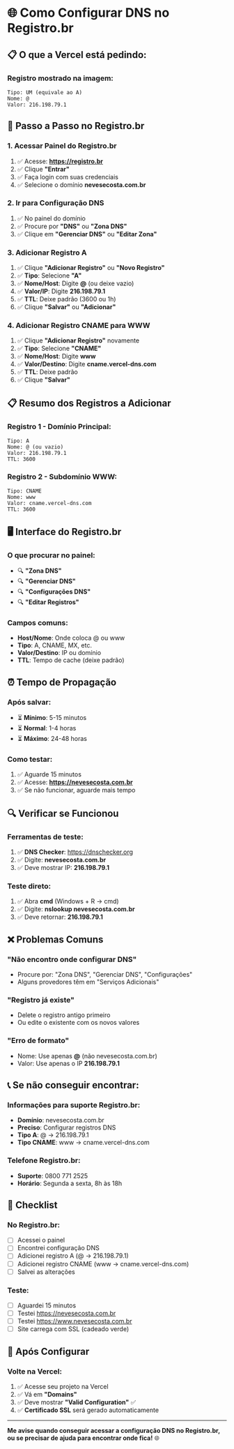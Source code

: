 # 🌐 Como Configurar DNS no Registro.br

## 📋 **O que a Vercel está pedindo:**

### **Registro mostrado na imagem:**
```
Tipo: UM (equivale ao A)
Nome: @ 
Valor: 216.198.79.1
```

## 🔧 **Passo a Passo no Registro.br**

### **1. Acessar Painel do Registro.br**
1. ✅ Acesse: **https://registro.br**
2. ✅ Clique **"Entrar"**
3. ✅ Faça login com suas credenciais
4. ✅ Selecione o domínio **nevesecosta.com.br**

### **2. Ir para Configuração DNS**
1. ✅ No painel do domínio
2. ✅ Procure por **"DNS"** ou **"Zona DNS"**
3. ✅ Clique em **"Gerenciar DNS"** ou **"Editar Zona"**

### **3. Adicionar Registro A**
1. ✅ Clique **"Adicionar Registro"** ou **"Novo Registro"**
2. ✅ **Tipo**: Selecione **"A"**
3. ✅ **Nome/Host**: Digite **@** (ou deixe vazio)
4. ✅ **Valor/IP**: Digite **216.198.79.1**
5. ✅ **TTL**: Deixe padrão (3600 ou 1h)
6. ✅ Clique **"Salvar"** ou **"Adicionar"**

### **4. Adicionar Registro CNAME para WWW**
1. ✅ Clique **"Adicionar Registro"** novamente
2. ✅ **Tipo**: Selecione **"CNAME"**
3. ✅ **Nome/Host**: Digite **www**
4. ✅ **Valor/Destino**: Digite **cname.vercel-dns.com**
5. ✅ **TTL**: Deixe padrão
6. ✅ Clique **"Salvar"**

## 📋 **Resumo dos Registros a Adicionar**

### **Registro 1 - Domínio Principal:**
```
Tipo: A
Nome: @ (ou vazio)
Valor: 216.198.79.1
TTL: 3600
```

### **Registro 2 - Subdomínio WWW:**
```
Tipo: CNAME
Nome: www
Valor: cname.vercel-dns.com
TTL: 3600
```

## 🖥️ **Interface do Registro.br**

### **O que procurar no painel:**
- 🔍 **"Zona DNS"**
- 🔍 **"Gerenciar DNS"**
- 🔍 **"Configurações DNS"**
- 🔍 **"Editar Registros"**

### **Campos comuns:**
- **Host/Nome**: Onde coloca @ ou www
- **Tipo**: A, CNAME, MX, etc.
- **Valor/Destino**: IP ou domínio
- **TTL**: Tempo de cache (deixe padrão)

## ⏰ **Tempo de Propagação**

### **Após salvar:**
- ⏳ **Mínimo**: 5-15 minutos
- ⏳ **Normal**: 1-4 horas
- ⏳ **Máximo**: 24-48 horas

### **Como testar:**
1. ✅ Aguarde 15 minutos
2. ✅ Acesse: **https://nevesecosta.com.br**
3. ✅ Se não funcionar, aguarde mais tempo

## 🔍 **Verificar se Funcionou**

### **Ferramentas de teste:**
1. ✅ **DNS Checker**: https://dnschecker.org
2. ✅ Digite: **nevesecosta.com.br**
3. ✅ Deve mostrar IP: **216.198.79.1**

### **Teste direto:**
1. ✅ Abra **cmd** (Windows + R → cmd)
2. ✅ Digite: **nslookup nevesecosta.com.br**
3. ✅ Deve retornar: **216.198.79.1**

## ❌ **Problemas Comuns**

### **"Não encontro onde configurar DNS"**
- Procure por: "Zona DNS", "Gerenciar DNS", "Configurações"
- Alguns provedores têm em "Serviços Adicionais"

### **"Registro já existe"**
- Delete o registro antigo primeiro
- Ou edite o existente com os novos valores

### **"Erro de formato"**
- Nome: Use apenas **@** (não nevesecosta.com.br)
- Valor: Use apenas o IP **216.198.79.1**

## 📞 **Se não conseguir encontrar:**

### **Informações para suporte Registro.br:**
- **Domínio**: nevesecosta.com.br
- **Preciso**: Configurar registros DNS
- **Tipo A**: @ → 216.198.79.1
- **Tipo CNAME**: www → cname.vercel-dns.com

### **Telefone Registro.br:**
- **Suporte**: 0800 771 2525
- **Horário**: Segunda a sexta, 8h às 18h

## 🎯 **Checklist**

### **No Registro.br:**
- [ ] Acessei o painel
- [ ] Encontrei configuração DNS
- [ ] Adicionei registro A (@ → 216.198.79.1)
- [ ] Adicionei registro CNAME (www → cname.vercel-dns.com)
- [ ] Salvei as alterações

### **Teste:**
- [ ] Aguardei 15 minutos
- [ ] Testei https://nevesecosta.com.br
- [ ] Testei https://www.nevesecosta.com.br
- [ ] Site carrega com SSL (cadeado verde)

## 🚀 **Após Configurar**

### **Volte na Vercel:**
1. ✅ Acesse seu projeto na Vercel
2. ✅ Vá em **"Domains"**
3. ✅ Deve mostrar **"Valid Configuration"** ✅
4. ✅ **Certificado SSL** será gerado automaticamente

---

**Me avise quando conseguir acessar a configuração DNS no Registro.br, ou se precisar de ajuda para encontrar onde fica!** 🌐
